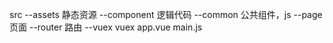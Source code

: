src
   --assets          静态资源
   --component       逻辑代码
      --common       公共组件，js
      --page          页面
    --router         路由
    --vuex            vuex
    app.vue
    main.js